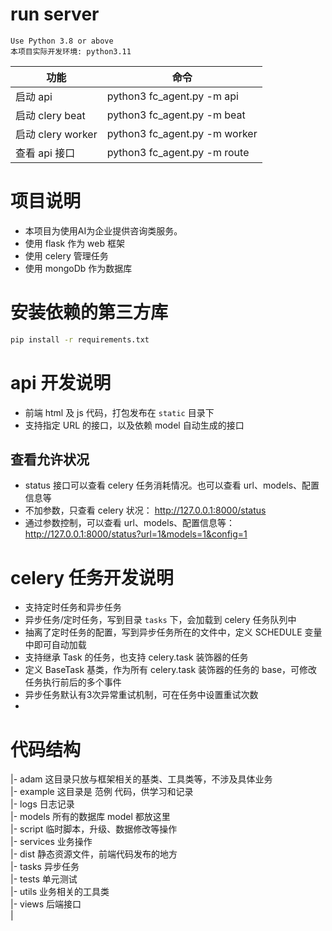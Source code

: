 
# run server
    Use Python 3.8 or above
    本项目实际开发环境: python3.11

| 功能               | 命令                            |
|------------------|-------------------------------|
| 启动 api           | python3 fc_agent.py -m api    |
| 启动 clery beat    | python3 fc_agent.py -m beat   |
| 启动 clery worker  | python3 fc_agent.py -m worker |
| 查看 api 接口        | python3 fc_agent.py -m route  |

# 项目说明
- 本项目为使用AI为企业提供咨询类服务。
- 使用 flask 作为 web 框架
- 使用 celery 管理任务
- 使用 mongoDb 作为数据库

# 安装依赖的第三方库
```sh
pip install -r requirements.txt
```


# api 开发说明
- 前端 html 及 js 代码，打包发布在 `static` 目录下
- 支持指定 URL 的接口，以及依赖 model 自动生成的接口

## 查看允许状况
- status 接口可以查看 celery 任务消耗情况。也可以查看 url、models、配置信息等
- 不加参数，只查看 celery 状况： http://127.0.0.1:8000/status
- 通过参数控制，可以查看 url、models、配置信息等： http://127.0.0.1:8000/status?url=1&models=1&config=1


# celery 任务开发说明
- 支持定时任务和异步任务
- 异步任务/定时任务，写到目录 `tasks` 下，会加载到 celery 任务队列中
- 抽离了定时任务的配置，写到异步任务所在的文件中，定义 SCHEDULE 变量中即可自动加载
- 支持继承 Task 的任务，也支持 celery.task 装饰器的任务
- 定义 BaseTask 基类，作为所有 celery.task 装饰器的任务的 base，可修改任务执行前后的多个事件
- 异步任务默认有3次异常重试机制，可在任务中设置重试次数
- 

# 代码结构
|- adam  这目录只放与框架相关的基类、工具类等，不涉及具体业务  
|- example  这目录是 范例 代码，供学习和记录  
|- logs  日志记录  
|- models  所有的数据库 model 都放这里  
|- script  临时脚本，升级、数据修改等操作  
|- services 业务操作  
|- dist   静态资源文件，前端代码发布的地方  
|- tasks  异步任务  
|- tests  单元测试  
|- utils  业务相关的工具类  
|- views  后端接口  
|
